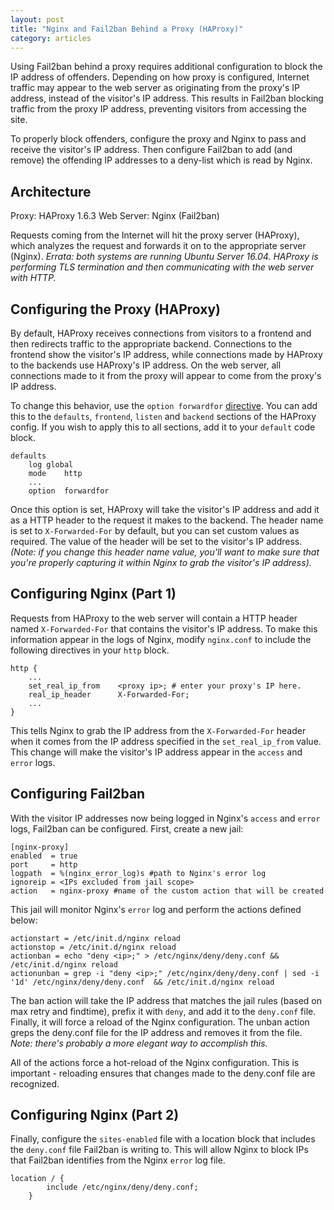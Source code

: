 ```yaml
---
layout: post
title: "Nginx and Fail2ban Behind a Proxy (HAProxy)"
category: articles
---
```


Using Fail2ban behind a proxy requires additional configuration to block the IP address of offenders.  Depending on how proxy is configured, Internet traffic may appear to the web server as originating from the proxy's IP address, instead of the visitor's IP address.  This results in Fail2ban blocking traffic from the proxy IP address, preventing visitors from accessing the site.

To properly block offenders, configure the proxy and Nginx to pass and receive the visitor's IP address.  Then configure Fail2ban to add (and remove) the offending IP addresses to a deny-list which is read by Nginx.


## Architecture
Proxy: HAProxy 1.6.3
Web Server: Nginx (Fail2ban)

Requests coming from the Internet will hit the proxy server (HAProxy), which analyzes the request and forwards it on to the appropriate server (Nginx). _Errata: both systems are running Ubuntu Server 16.04.  HAProxy is performing TLS termination and then communicating with the web server with HTTP._


## Configuring the Proxy (HAProxy)
By default, HAProxy receives connections from visitors to a frontend and then redirects traffic to the appropriate backend.  Connections to the frontend show the visitor's IP address, while connections made by HAProxy to the backends use HAProxy's IP address.  On the web server, all connections made to it from the proxy will appear to come from the proxy's IP address.

To change this behavior, use the `option forwardfor` [directive](https://cbonte.github.io/haproxy-dconv/1.6/configuration.html#4.2-option%20forwardfor "HAProxy 1.6 Documentation").  You can add this to the `defaults`, `frontend`, `listen` and `backend` sections of the HAProxy config.  If you wish to apply this to all sections, add it to your `default` code block.

```
defaults
	log	global
	mode	http
	...
	option	forwardfor
```

Once this option is set, HAProxy will take the visitor's IP address and add it as a HTTP header to the request it makes to the backend.  The header name is set to `X-Forwarded-For` by default, but you can set custom values as required.  The value of the header will be set to the visitor's IP address.  _(Note: if you change this header name value, you'll want to make sure that you're properly capturing it within Nginx to grab the visitor's IP address)._


## Configuring Nginx (Part 1)
Requests from HAProxy to the web server will contain a HTTP header named `X-Forwarded-For` that contains the visitor's IP address.  To make this information appear in the logs of Nginx, modify `nginx.conf` to include the following directives in your `http` block.

```
http {	
	...
	set_real_ip_from	<proxy ip>; # enter your proxy's IP here.
	real_ip_header		X-Forwarded-For;	
	...
}
```

This tells Nginx to grab the IP address from the `X-Forwarded-For` header when it comes from the IP address specified in the `set_real_ip_from` value.  This change will make the visitor's IP address appear in the `access` and `error` logs.


## Configuring Fail2ban
With the visitor IP addresses now being logged in Nginx's `access` and `error` logs, Fail2ban can be configured.  First, create a new jail:

```
[nginx-proxy]
enabled  = true
port     = http
logpath	 = %(nginx_error_log)s #path to Nginx's error log
ignoreip = <IPs excluded from jail scope>
action   = nginx-proxy #name of the custom action that will be created
```

This jail will monitor Nginx's `error` log and perform the actions defined below:

```
actionstart = /etc/init.d/nginx reload
actionstop = /etc/init.d/nginx reload
actionban = echo "deny <ip>;" > /etc/nginx/deny/deny.conf && /etc/init.d/nginx reload
actionunban = grep -i "deny <ip>;" /etc/nginx/deny/deny.conf | sed -i '1d' /etc/nginx/deny/deny.conf  && /etc/init.d/nginx reload
```

The ban action will take the IP address that matches the jail rules (based on max retry and findtime), prefix it with `deny`, and add it to the `deny.conf` file.  Finally, it will force a reload of the Nginx configuration.  The unban action greps the deny.conf file for the IP address and removes it from the file. _Note: there's probably a more elegant way to accomplish this._

All of the actions force a hot-reload of the Nginx configuration.  This is important - reloading ensures that changes made to the deny.conf file are recognized.


## Configuring Nginx (Part 2)
Finally, configure the `sites-enabled` file with a location block that includes the `deny.conf` file Fail2ban is writing to.  This will allow Nginx to block IPs that Fail2ban identifies from the Nginx `error` log file.

```
location / {		
		include /etc/nginx/deny/deny.conf;
	}
```